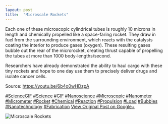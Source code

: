 ```yaml
---
layout: post
title:  "Microscale Rockets"
---
```


Each one of these microscopic cylindrical tubes is roughly 10 microns in length and chemically propelled like a space-faring rocket. They draw in fuel from the surrounding environment, which reacts with the catalysts coating the interior to produce gases (oxygen). These resulting gases bubble out the rear of the microrocket, creating thrust capable of propelling the tubes at more than 1000 body-lengths/second.  
  
Researchers have already demonstrated the ability to haul cargo with these tiny rockets and hope to one day use them to precisely deliver drugs and isolate cancer cells.  
  
Source: <https://youtu.be/6b4o0wHDzpA>  
  
[#ScienceGIF](https://plus.google.com/s/%23ScienceGIF/posts) [#Science](https://plus.google.com/s/%23Science/posts) [#GIF](https://plus.google.com/s/%23GIF/posts) [#Nanoscience](https://plus.google.com/s/%23Nanoscience/posts) [#Microscopic](https://plus.google.com/s/%23Microscopic/posts) [#Nanometer](https://plus.google.com/s/%23Nanometer/posts) [#Micrometer](https://plus.google.com/s/%23Micrometer/posts) [#Rocket](https://plus.google.com/s/%23Rocket/posts) [#Chemical](https://plus.google.com/s/%23Chemical/posts) [#Reaction](https://plus.google.com/s/%23Reaction/posts) [#Propulsion](https://plus.google.com/s/%23Propulsion/posts) [#Load](https://plus.google.com/s/%23Load/posts) [#Bubbles](https://plus.google.com/s/%23Bubbles/posts) [#Nanotechnology](https://plus.google.com/s/%23Nanotechnology/posts) [#Fabrication](https://plus.google.com/s/%23Fabrication/posts)
[View Original Post on Google+](https://plus.google.com/+ColinSullender/posts/3ncchAsF6hT)

![Microscale Rockets](https://i.imgur.com/D9kXHfQ.gif)
